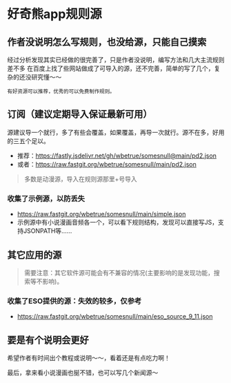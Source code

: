 # 好奇熊app规则源
## 作者没说明怎么写规则，也没给源，只能自己摸索
经过分析发现其实已经做的很完善了，只是作者没说明，编写方法和几大主流规则差不多
在百度上找了些网站做成了可导入的源，还不完善，简单的写了几个，复杂的还没研究懂～～

```base
有好资源可以推荐，优秀的可以免费制作规则。
```

## 订阅（建议定期导入保证最新可用）
源建议导一个就行，多了有些会覆盖，如果覆盖，再导一次就行。源不在多，好用的三五个足以。
- 推荐：<https://fastly.jsdelivr.net/gh/wbetrue/somesnull@main/pd2.json>
- 或者：<https://raw.fastgit.org/wbetrue/somesnull/main/pd2.json>
> 多数是动漫源，导入在规则源那里+号导入

### 收集了示例源，以防丢失
- <https://raw.fastgit.org/wbetrue/somesnull/main/simple.json>
- 示例源中有小说漫画音频各一个，可以看下规则结构，发现可以直接写JS，支持JSONPATH等……

## 其它应用的源
> 需要注意：其它软件源可能会有不兼容的情况(主要影响的是发现功能，搜索等不影响)。
### 收集了ESO提供的源：失效的较多，仅参考
- <https://raw.fastgit.org/wbetrue/somesnull/main/eso_source_9_11.json>

## 要是有个说明会更好
希望作者有时间出个教程或说明～～，看着还是有点吃力啊！

最后，拿来看小说漫画也挻不错，也可以写几个新闻源～
